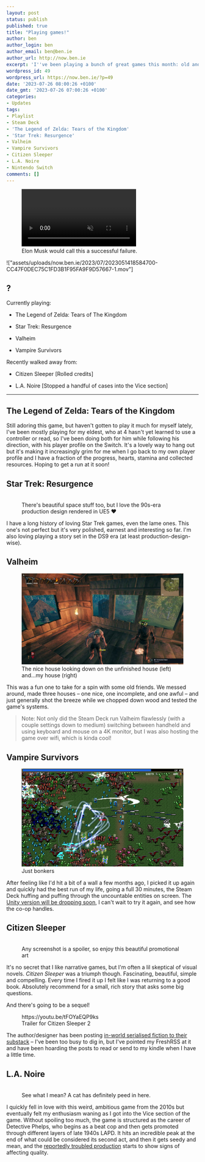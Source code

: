 ```yaml
---
layout: post
status: publish
published: true
title: "Playing games!"
author: ben
author_login: ben
author_email: ben@ben.ie
author_url: http://now.ben.ie
excerpt: 'I''ve been playing a bunch of great games this month: old and new!'
wordpress_id: 49
wordpress_url: https://now.ben.ie/?p=49
date: '2023-07-26 08:00:26 +0100'
date_gmt: '2023-07-26 07:00:26 +0100'
categories:
- Updates
tags:
- Playlist
- Steam Deck
- 'The Legend of Zelda: Tears of the Kingdom'
- 'Star Trek: Resurgence'
- Valheim
- Vampire Survivors
- Citizen Sleeper
- L.A. Noire
- Nintendo Switch
comments: []
---
```

<p><!-- wp:video {"id":50} --></p>
<figure class="wp-block-video"><video autoplay controls loop muted src="assets/uploads/now.ben.ie/2023/07/2023051418584700-CC47F0DEC75C1FD3B1F95FA9F9D57667-1.mov" playsinline></video><br />
<figcaption class="wp-element-caption">Elon Musk would call this a successful failure.</figcaption>
</figure>
!["assets/uploads/now.ben.ie/2023/07/2023051418584700-CC47F0DEC75C1FD3B1F95FA9F9D57667-1.mov"]
<p><!-- /wp:video --></p>
<p><!-- wp:heading --></p>
<h2 class="wp-block-heading">?</h2>
<p><!-- /wp:heading --></p>
<p><!-- wp:paragraph --></p>
<p>Currently playing:</p>
<p><!-- /wp:paragraph --></p>
<p><!-- wp:list --></p>
<ul><!-- wp:list-item --></p>
<li>The Legend of Zelda: Tears of The Kingdom</li>
<p><!-- /wp:list-item --></p>
<p><!-- wp:list-item --></p>
<li>Star Trek: Resurgence</li>
<p><!-- /wp:list-item --></p>
<p><!-- wp:list-item --></p>
<li>Valheim</li>
<p><!-- /wp:list-item --></p>
<p><!-- wp:list-item --></p>
<li>Vampire Survivors</li>
<p><!-- /wp:list-item --></ul>
<p><!-- /wp:list --></p>
<p><!-- wp:paragraph --></p>
<p>Recently walked away from:</p>
<p><!-- /wp:paragraph --></p>
<p><!-- wp:list --></p>
<ul><!-- wp:list-item --></p>
<li>Citizen Sleeper [Rolled credits]</li>
<p><!-- /wp:list-item --></p>
<p><!-- wp:list-item --></p>
<li>L.A. Noire [Stopped a handful of cases into the Vice section]</li>
<p><!-- /wp:list-item --></ul>
<p><!-- /wp:list --></p>
<p><!-- wp:separator --></p>
<hr class="wp-block-separator has-alpha-channel-opacity"/>
<!-- /wp:separator --></p>
<p><!-- wp:heading --></p>
<h2 class="wp-block-heading">The Legend of Zelda: Tears of the Kingdom</h2>
<p><!-- /wp:heading --></p>
<p><!-- wp:paragraph --></p>
<p>Still adoring this game, but haven't gotten to play it much for myself lately, I've been mostly playing for my eldest, who at 4 hasn't yet learned to use a controller or read, so I've been doing both for him while following his direction, with his player profile on the Switch. It's a lovely way to hang out but it's making it increasingly grim for me when I go back to my own player profile and I have a fraction of the progress, hearts, stamina and collected resources. Hoping to get a run at it soon!</p>
<p><!-- /wp:paragraph --></p>
<p><!-- wp:heading --></p>
<h2 class="wp-block-heading">Star Trek: Resurgence</h2>
<p><!-- /wp:heading --></p>
<p><!-- wp:image {"id":59,"sizeSlug":"large","linkDestination":"none"} --></p>
<figure class="wp-block-image size-large"><img src="assets/uploads/now.ben.ie/2023/07/Screenshot-2023-07-25-at-11.38.46.png" alt="" class="wp-image-59"/><br />
<figcaption class="wp-element-caption">There's beautiful space stuff too, but I love the 90s-era production design rendered in UE5 ❤️</figcaption>
</figure>
<p><!-- /wp:image --></p>
<p><!-- wp:paragraph --></p>
<p>I have a long history of loving Star Trek games, even the lame ones. This one's not perfect but it's very polished, earnest and interesting so far. I'm also loving playing a story set in the DS9 era (at least production-design-wise).</p>
<p><!-- /wp:paragraph --></p>
<p><!-- wp:heading --></p>
<h2 class="wp-block-heading">Valheim</h2>
<p><!-- /wp:heading --></p>
<p><!-- wp:image {"id":53,"sizeSlug":"large","linkDestination":"none"} --></p>
<figure class="wp-block-image size-large"><img src="assets/uploads/now.ben.ie/2023/07/F95B51AA2DB9435324EBB8B3717BA728D4495CCB-1024x576.jpeg" alt="" class="wp-image-53"/><br />
<figcaption class="wp-element-caption">The nice house looking down on the unfinished house (left) and...my house (right)</figcaption>
</figure>
<p><!-- /wp:image --></p>
<p><!-- wp:paragraph --></p>
<p>This was a fun one to take for a spin with some old friends. We messed around, made three houses – one nice, one incomplete, and one awful – and just generally shot the breeze while we chopped down wood and tested the game's systems. </p>
<p><!-- /wp:paragraph --></p>
<p><!-- wp:quote --></p>
<blockquote class="wp-block-quote"><p><!-- wp:paragraph --></p>
<p>Note: Not only did the Steam Deck run Valheim flawlessly (with a couple settings down to medium) switching between handheld and using keyboard and mouse on a 4K monitor, but I was also hosting the game over wifi, which is kinda cool!</p>
<p><!-- /wp:paragraph --></p></blockquote>
<p><!-- /wp:quote --></p>
<p><!-- wp:heading --></p>
<h2 class="wp-block-heading">Vampire Survivors</h2>
<p><!-- /wp:heading --></p>
<p><!-- wp:image {"id":61,"sizeSlug":"large","linkDestination":"none"} --></p>
<figure class="wp-block-image size-large"><img src="assets/uploads/now.ben.ie/2023/07/Vampire_Survivors_2_2_2022_10_12_56_PM.png-1024x617.webp" alt="" class="wp-image-61"/><br />
<figcaption class="wp-element-caption">Just bonkers</figcaption>
</figure>
<p><!-- /wp:image --></p>
<p><!-- wp:paragraph --></p>
<p>After feeling like I'd hit a bit of a wall a few months ago, I picked it up again and quickly had the best run of my life, going a full 30 minutes, the Steam Deck huffing and puffing through the uncountable entities on screen. The <a href="https://kotaku.com/vampire-survivors-new-engine-steam-update-co-op-1850633575" target="_blank" rel="noreferrer noopener">Unity version will be dropping soon</a>, I can't wait to try it again, and see how the co-op handles.</p>
<p><!-- /wp:paragraph --></p>
<p><!-- wp:heading --></p>
<h2 class="wp-block-heading">Citizen Sleeper</h2>
<p><!-- /wp:heading --></p>
<p><!-- wp:image {"id":62,"sizeSlug":"large","linkDestination":"none"} --></p>
<figure class="wp-block-image size-large"><img src="assets/uploads/now.ben.ie/2023/07/CS_Keyart_Layered_HD_Pink_Revision_NoLogo.png" alt="" class="wp-image-62"/><br />
<figcaption class="wp-element-caption">Any screenshot is a spoiler, so enjoy this beautiful promotional art</figcaption>
</figure>
<p><!-- /wp:image --></p>
<p><!-- wp:paragraph --></p>
<p>It's no secret that I like narrative games, but I'm often a lil skeptical of visual novels. <em>Citizen Sleeper</em> was a triumph though. Fascinating, beautiful, simple and compelling. Every time I fired it up I felt like I was returning to a good book. Absolutely recommend for a small, rich story that asks some big questions.</p>
<p><!-- /wp:paragraph --></p>
<p><!-- wp:paragraph --></p>
<p>And there's going to be a sequel!</p>
<p><!-- /wp:paragraph --></p>
<p><!-- wp:embed {"url":"https://youtu.be/tFOYaEQP9ks","type":"video","providerNameSlug":"youtube","responsive":true,"className":"wp-embed-aspect-16-9 wp-has-aspect-ratio"} --></p>
<figure class="wp-block-embed is-type-video is-provider-youtube wp-block-embed-youtube wp-embed-aspect-16-9 wp-has-aspect-ratio">
<div class="wp-block-embed__wrapper">
https://youtu.be/tFOYaEQP9ks
</div>
<figcaption class="wp-element-caption">Trailer for Citizen Sleeper 2</figcaption>
</figure>
<p><!-- /wp:embed --></p>
<p><!-- wp:paragraph --></p>
<p>The author/designer has been posting <a href="https://jumpovertheage.substack.com" target="_blank" rel="noreferrer noopener">in-world serialised fiction to their substack</a> – I've been too busy to dig in, but I've pointed my FreshRSS at it and have been hoarding the posts to read or send to my kindle when I have a little time.</p>
<p><!-- /wp:paragraph --></p>
<p><!-- wp:heading --></p>
<h2 class="wp-block-heading">L.A. Noire</h2>
<p><!-- /wp:heading --></p>
<p><!-- wp:image {"id":63,"sizeSlug":"large","linkDestination":"none"} --></p>
<figure class="wp-block-image size-large"><img src="assets/uploads/now.ben.ie/2023/07/lanoirecover.jpg" alt="" class="wp-image-63"/><br />
<figcaption class="wp-element-caption">See what I mean? A cat has definitely peed in here.</figcaption>
</figure>
<p><!-- /wp:image --></p>
<p><!-- wp:paragraph --></p>
<p>I quickly fell in love with this weird, ambitious game from the 2010s but eventually felt my enthusiasm waning as I got into the Vice section of the game. Without spoiling too much, the game is structured as the career of Detective Phelps, who begins as a beat cop and then gets promoted through different layers of late 1940s LAPD. It hits an incredible peak at the end of what could be considered its second act, and then it gets seedy and mean, and the <a href="https://kotaku.com/report-la-noire-was-development-hell-rockstar-no-long-5818019">reportedly troubled production</a> starts to show signs of affecting quality.</p>
<p><!-- /wp:paragraph --></p>
